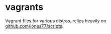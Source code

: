 # vagrants

Vagrant files for various distros, relies heavily on
[github.com/jones77/scripts](jones77/scripts).

